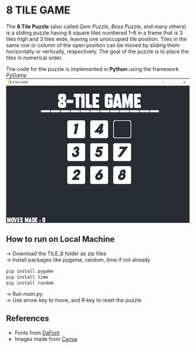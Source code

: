 # 8 TILE GAME
The **8 Tile Puzzle** (also called *Gem Puzzle*, *Boss Puzzle*, and many others) is a sliding puzzle having 8 square tiles numbered 1–8 in a frame that is 3 tiles high and 3 tiles wide, leaving one unoccupied tile position. Tiles in the same row or column of the open position can be moved by sliding them horizontally or vertically, respectively. The goal of the puzzle is to place the tiles in numerical order.

The code for the puzzle is implemented in **Python** using the framework *PyGame*
![Output](./output.png)

## How to run on Local Machine
-> Download the TILE_8 folder as zip files <br />
-> Install packages like pygame, random, time if not already <br />
  ```
  pip install pygame
  pip install time
  pip install random
  ```
-> Run *main.py* <br />
-> Use arrow key to move, and R key to reset the puzzle

## References
-	Fonts from [DaFont](https://www.dafont.com/)
-	Images made from [Canva](https://www.canva.com/)
